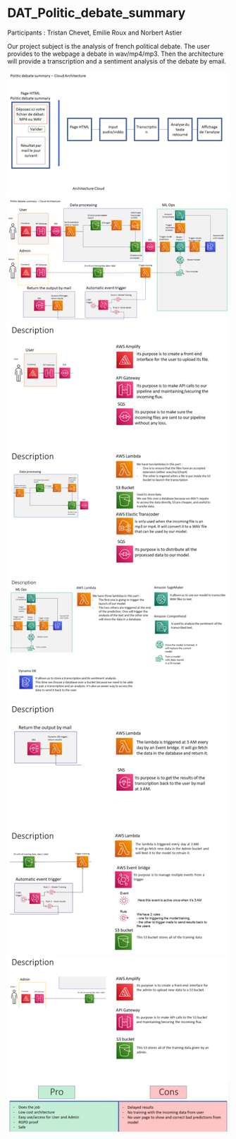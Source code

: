 # DAT_Politic_debate_summary

Participants : Tristan Chevet, Emilie Roux and Norbert Astier

Our project subject is the analysis of french political debate.
The user provides to the webpage a debate in wav/mp4/mp3.
Then the architecture will provide a transcription and a sentiment analysis of the debate by email.

![Screenshot](Diapositive1.PNG)
![Screenshot](Diapositive2.PNG)
![Screenshot](Diapositive3.PNG)
![Screenshot](Diapositive4.PNG)
![Screenshot](Diapositive5.PNG)
![Screenshot](Diapositive6.PNG)
![Screenshot](Diapositive7.PNG)
![Screenshot](Diapositive8.PNG)
![Screenshot](Diapositive9.PNG)
